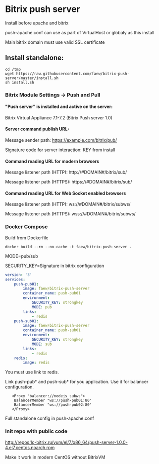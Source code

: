 # Bitrix push server

Install before apache and bitrix

push-apache.conf can use as part of VirtualHost or globaly as this install

Main bitrix domain must use valid SSL certificate

## Install standalone:
```console
cd /tmp
wget https://raw.githubusercontent.com/faew/bitrix-push-server/master/install.sh
sh install.sh
```

### Bitrix Module Settings	-> Push and Pull

#### "Push server" is installed and active on the server:
Bitrix Virtual Appliance 7.1-7.2 (Bitrix Push server 1.0)

#### Server command publish URL:
Message sender path: https://example.com/bitrix/pub/

Signature code for server interaction: KEY from install

#### Command reading URL for modern browsers
Message listener path (HTTP): http://#DOMAIN#/bitrix/sub/

Message listener path (HTTPS): https://#DOMAIN#/bitrix/sub/

#### Command reading URL for Web Socket enabled browsers
Message listener path (HTTP): ws://#DOMAIN#/bitrix/subws/

Message listener path (HTTPS): wss://#DOMAIN#/bitrix/subws/

### Docker Compose

Build from Dockerfile
```console
docker build --rm --no-cache -t faew/bitrix-push-server .
```
MODE=pub/sub

SECURITY_KEY=Signature in bitrix configuration

```yaml
version: '3'
services:
    push-pub01:
        image: faew/bitrix-push-server
        container_name: push-pub01
        environment:
            SECURITY_KEY: strongkey
            MODE: pub
        links:
            - redis
    push-sub01:
        image: faew/bitrix-push-server
        container_name: push-sub01
        environment:
            SECURITY_KEY: strongkey
            MODE: sub
        links:
            - redis
    redis:
        image: redis
```
You must use link to redis.

Link push-pub* and push-sub* for you application.
Use it for balancer configuration.

```
   <Proxy "balancer://nodejs_subws">
    BalancerMember "ws://push-pub01:80"
    BalancerMember "ws://push-pub02:80"
   </Proxy>
```

Full standalone config in push-apache.conf

### Init repo with public code
http://repos.1c-bitrix.ru/yum/el/7/x86_64/push-server-1.0.0-4.el7.centos.noarch.rpm

Make it work in modern CentOS without BitrixVM
